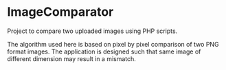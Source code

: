 # ImageComparator
Project to compare two uploaded images using PHP scripts.


The algorithm used here is based on pixel by pixel comparison of two PNG format images.
The application is designed such that same image of different dimension may result in a mismatch.
